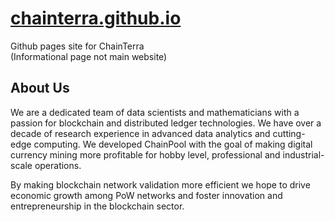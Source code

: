 # [chainterra.github.io](https://chainterra.github.io)

Github pages site for ChainTerra \
(Informational page not main website)

## About Us
We are a dedicated team of data scientists and mathematicians with a passion for blockchain and distributed ledger technologies. We have over a decade of research experience in advanced data analytics and cutting-edge computing. We developed ChainPool with the goal of making digital currency mining more profitable for hobby level, professional and industrial-scale operations.

By making blockchain network validation more efficient we hope to drive economic growth among PoW networks and foster innovation and entrepreneurship in the blockchain sector.

